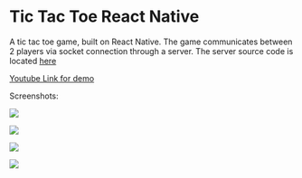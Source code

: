 # Tic Tac Toe React Native

A tic tac toe game, built on React Native. The game communicates between 2 players via socket connection through a server. The server source code is located [here](https://github.com/finalight/tictactoe-server)

[Youtube Link for demo](https://www.youtube.com/watch?v=pN19BW5nchE)

Screenshots:

![](https://raw.githubusercontent.com/finalight/tictactoe-react-native/master/resources/1.jpg)

![](https://raw.githubusercontent.com/finalight/tictactoe-react-native/master/resources/2.jpg)

![](https://raw.githubusercontent.com/finalight/tictactoe-react-native/master/resources/3.jpg)

![](https://raw.githubusercontent.com/finalight/tictactoe-react-native/master/resources/4.jpg)

